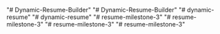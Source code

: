 "# Dynamic-Resume-Builder" 
"# Dynamic-Resume-Builder" 
"# dynamic-resume" 
"# dynamic-resume" 
"# resume-milestone-3" 
"# resume-milestone-3" 
"# resume-milestone-3" 
"# resume-milestone-3" 
